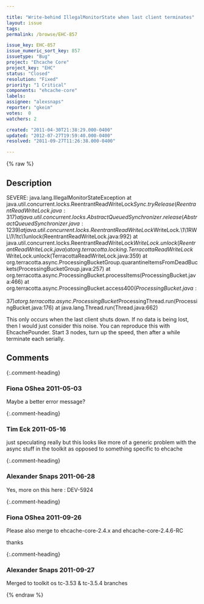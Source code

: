 ```yaml
---

title: "Write-behind IllegalMonitorState when last client terminates"
layout: issue
tags: 
permalink: /browse/EHC-857

issue_key: EHC-857
issue_numeric_sort_key: 857
issuetype: "Bug"
project: "Ehcache Core"
project_key: "EHC"
status: "Closed"
resolution: "Fixed"
priority: "1 Critical"
components: "ehcache-core"
labels: 
assignee: "alexsnaps"
reporter: "gkeim"
votes:  0
watchers: 2

created: "2011-04-30T21:38:29.000-0400"
updated: "2012-07-27T19:59:40.000-0400"
resolved: "2011-09-27T11:26:38.000-0400"

---
```




{% raw %}



## Description

<div markdown="1" class="description">

SEVERE: java.lang.IllegalMonitorStateException
  at java.util.concurrent.locks.ReentrantReadWriteLock$Sync.tryRelease(ReentrantReadWriteLock.java:317)
  at java.util.concurrent.locks.AbstractQueuedSynchronizer.release(AbstractQueuedSynchronizer.java:1239)
  at java.util.concurrent.locks.ReentrantReadWriteLock$WriteLock.\1\1RWL\1\1tc\1unlock(ReentrantReadWriteLock.java:992)
  at java.util.concurrent.locks.ReentrantReadWriteLock$WriteLock.unlock(ReentrantReadWriteLock.java)
  at org.terracotta.locking.TerracottaReadWriteLock$WriteLock.unlock(TerracottaReadWriteLock.java:359)
  at org.terracotta.async.ProcessingBucketGroup.quarantineItemsFromDeadBuckets(ProcessingBucketGroup.java:257)
  at org.terracotta.async.ProcessingBucket.processItems(ProcessingBucket.java:466)
  at org.terracotta.async.ProcessingBucket.access$400(ProcessingBucket.java:37)
  at org.terracotta.async.ProcessingBucket$ProcessingThread.run(ProcessingBucket.java:176)
  at java.lang.Thread.run(Thread.java:662)

This only occurs when the last client shuts down. If no data is being lost, then I would just consider this noise.
You can reproduce this with EhcachePounder. Start 3 nodes, turn up the speed, then after a while terminate each serially.


</div>

## Comments


{:.comment-heading}
### **Fiona OShea** <span class="date">2011-05-03</span>

<div markdown="1" class="comment">

Maybe a better error message?

</div>


{:.comment-heading}
### **Tim Eck** <span class="date">2011-05-16</span>

<div markdown="1" class="comment">

just speculating really but this looks like more of a generic problem with the async stuff in the toolkit as opposed to something specific to ehcache


</div>


{:.comment-heading}
### **Alexander Snaps** <span class="date">2011-06-28</span>

<div markdown="1" class="comment">

Yes, more on this here : DEV-5924

</div>


{:.comment-heading}
### **Fiona OShea** <span class="date">2011-09-26</span>

<div markdown="1" class="comment">

Please also merge to ehcache-core-2.4.x and ehcache-core-2.4.6-RC

thanks

</div>


{:.comment-heading}
### **Alexander Snaps** <span class="date">2011-09-27</span>

<div markdown="1" class="comment">

Merged to toolkit os tc-3.53 & tc-3.5.4 branches

</div>



{% endraw %}
